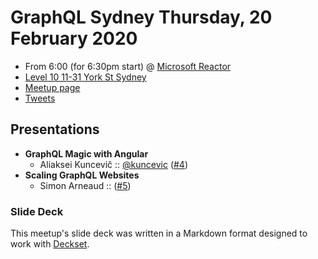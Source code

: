 # GraphQL Sydney Thursday, 20 February 2020

- From 6:00 (for 6:30pm start) @ [Microsoft Reactor][]
- [Level 10 11-31 York St Sydney][]
- [Meetup page][]
- [Tweets][]

## Presentations

- **GraphQL Magic with Angular**
  - Aliaksei Kuncevič :: [@kuncevic][] ([#4][])
- **Scaling GraphQL Websites**
  - Simon Arneaud :: ([#5][])

### Slide Deck

This meetup's slide deck was written in a Markdown format designed to work with
[Deckset][].

[@kuncevic]: https://twitter.com/kuncevic
[#4]: https://github.com/graphqlsydney/graphqlsydney/issues/4
[#5]: https://github.com/graphqlsydney/graphqlsydney/issues/5
[Microsoft Reactor]: https://developer.microsoft.com/en-us/reactor/Location/Sydney
[Level 10 11-31 York St Sydney]: https://goo.gl/maps/fkARJp2MErvFaTQu8
[Meetup page]: https://www.meetup.com/GraphQL-Sydney/events/267681845/?_xtd=gatlbWFpbF9jbGlja9oAJDJiMDY1NjZhLTAyZDItNDFkNi04MGI4LTRlMTJiYjY5OTRlZg&_af=event&_af_eid=267681845
[Tweets]: https://twitter.com/search?f=tweets&q=graphqlsydney%20since%3A2020-02-19%20until%3A2020-02-21&src=typd
[Deckset]: https://www.decksetapp.com/
